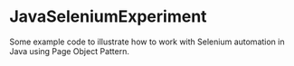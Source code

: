 # JavaSeleniumExperiment
Some example code to illustrate how to work with Selenium automation in Java using Page Object Pattern.
